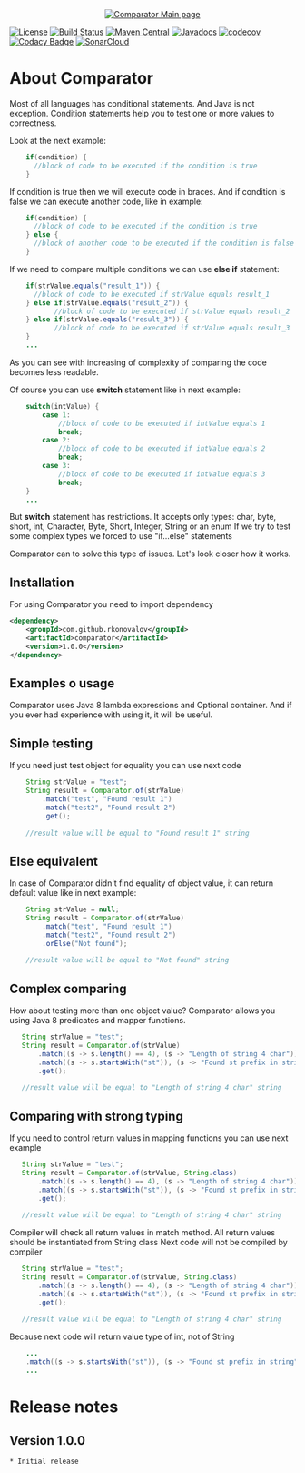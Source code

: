 <div align="center">
  <a href="https://rkonovalov.github.io/projects/comparator/1.0.0/">
    <img src="https://rkonovalov.github.io/assets/images/comparator-logo.svg" alt="Comparator Main page">
  </a>
  <br>
</div>

[![License](https://img.shields.io/badge/License-Apache%202.0-blue.svg)](https://opensource.org/licenses/Apache-2.0)
[![Build Status](https://travis-ci.org/rkonovalov/comparator.svg?branch=master)](https://travis-ci.org/rkonovalov/comparator)
[![Maven Central](https://maven-badges.herokuapp.com/maven-central/com.github.rkonovalov/comparator/badge.svg?style=blue)](https://search.maven.org/search?q=a:comparator)
[![Javadocs](https://www.javadoc.io/badge/com.github.rkonovalov/comparator.svg)](https://www.javadoc.io/doc/com.github.rkonovalov/comparator)
[![codecov](https://codecov.io/gh/rkonovalov/comparator/branch/master/graph/badge.svg)](https://codecov.io/gh/rkonovalov/comparator)
[![Codacy Badge](https://api.codacy.com/project/badge/Grade/ea8708461ffb49108013aa0f5ec09ede)](https://www.codacy.com/app/rkonovalov/comparator?utm_source=github.com&amp;utm_medium=referral&amp;utm_content=rkonovalov/comparator&amp;utm_campaign=Badge_Grade)
[![SonarCloud](https://sonarcloud.io/api/project_badges/measure?project=comparator&metric=alert_status)](https://sonarcloud.io/dashboard?id=comparator)

# About Comparator
Most of all languages has conditional statements. And Java is not exception.
Condition statements help you to test one or more values to correctness.

Look at the next example:
```java
    if(condition) {
      //block of code to be executed if the condition is true
    }
```

If condition is true then we will execute code in braces. And if condition is false we can execute another code, like in example:
```java
    if(condition) {
      //block of code to be executed if the condition is true
    } else {
      //block of another code to be executed if the condition is false
    }
```

If we need to compare multiple conditions we can use **else if** statement:
```java
    if(strValue.equals("result_1")) {
      //block of code to be executed if strValue equals result_1
    } else if(strValue.equals("result_2")) {
           //block of code to be executed if strValue equals result_2
    } else if(strValue.equals("result_3")) {
           //block of code to be executed if strValue equals result_3
    }
    ...
```
As you can see with increasing of complexity of comparing the code becomes less readable.

Of course you can use **switch** statement like in next example:
```java
    switch(intValue) {
        case 1: 
            //block of code to be executed if intValue equals 1
            break;
        case 2: 
            //block of code to be executed if intValue equals 2
            break;
        case 3: 
            //block of code to be executed if intValue equals 3
            break;
    }
    ...
```
But **switch** statement has restrictions. It accepts only types: char, byte, short, int, Character, Byte, Short, Integer, String or an enum
If we try to test some complex types we forced to use "if...else" statements

Comparator can to solve this type of issues. Let's look closer how it works.

## Installation
For using Comparator you need to import dependency

```xml
<dependency>
    <groupId>com.github.rkonovalov</groupId>
    <artifactId>comparator</artifactId>
    <version>1.0.0</version>
</dependency>
```

## Examples o usage
Comparator uses Java 8 lambda expressions and Optional container. And if you ever had experience with using it, it will be useful.

## Simple testing
If you need just test object for equality you can use next code
```java
    String strValue = "test";
    String result = Comparator.of(strValue)
        .match("test", "Found result 1")
        .match("test2", "Found result 2")
        .get();
    
    //result value will be equal to "Found result 1" string
```

## Else equivalent
In case of Comparator didn't find equality of object value, it can return default value like in next example:

```java
    String strValue = null;
    String result = Comparator.of(strValue)
        .match("test", "Found result 1")
        .match("test2", "Found result 2")
        .orElse("Not found");
    
    //result value will be equal to "Not found" string
```

## Complex comparing
How about testing more than one object value? 
Comparator allows you using Java 8 predicates and mapper functions.

```java
   String strValue = "test";
   String result = Comparator.of(strValue)
       .match((s -> s.length() == 4), (s -> "Length of string 4 char"))
       .match((s -> s.startsWith("st")), (s -> "Found st prefix in string"))
       .get();
   
   //result value will be equal to "Length of string 4 char" string
```
## Comparing with strong typing
If you need to control return values in mapping functions you can use next example
```java
   String strValue = "test";
   String result = Comparator.of(strValue, String.class)
       .match((s -> s.length() == 4), (s -> "Length of string 4 char"))
       .match((s -> s.startsWith("st")), (s -> "Found st prefix in string"))
       .get();
   
   //result value will be equal to "Length of string 4 char" string
```
Compiler will check all return values in match method. All return values should be instantiated from String class
Next code will not be compiled by compiler
```java
   String strValue = "test";
   String result = Comparator.of(strValue, String.class)
       .match((s -> s.length() == 4), (s -> "Length of string 4 char"))
       .match((s -> s.startsWith("st")), (s -> "Found st prefix in string".length()))
       .get();
   
   //result value will be equal to "Length of string 4 char" string
```
Because next code will return value type of int, not of String
```java
    ...
    .match((s -> s.startsWith("st")), (s -> "Found st prefix in string".length()))
    ...
```
# Release notes

## Version 1.0.0
    * Initial release
